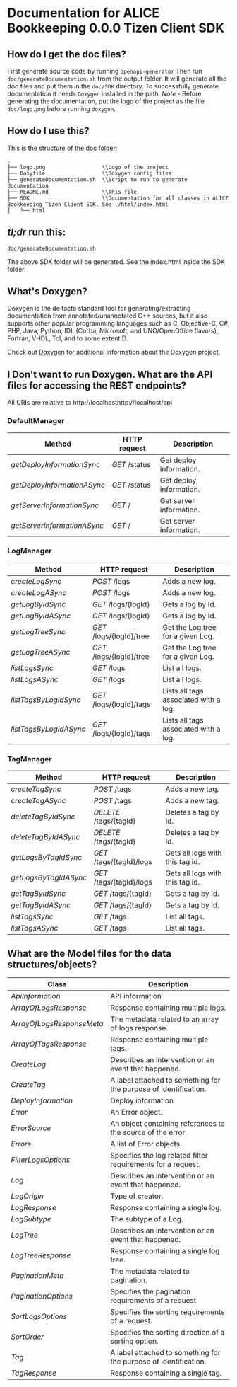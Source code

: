 # Documentation for ALICE Bookkeeping 0.0.0 Tizen Client SDK

## How do I get the doc files?
First generate source code by running `openapi-generator`
Then run `doc/generateDocumentation.sh` from the output folder. It will generate all the doc files and put them in the `doc/SDK` directory.
To successfully generate documentation it needs `Doxygen` installed in the path.
*Note* - Before generating the documentation, put the logo of the project as the file `doc/logo.png` before running `doxygen`.


## How do I use this?
This is the structure of the doc folder:

```
.
├── logo.png                  \\Logo of the project
├── Doxyfile                  \\Doxygen config files
├── generateDocumentation.sh  \\Script to run to generate documentation
├── README.md                 \\This file
├── SDK                       \\Documentation for all classes in ALICE Bookkeeping Tizen Client SDK. See ./html/index.html
│   └── html

```

## *tl;dr* run this:

```
doc/generateDocumentation.sh
```

The above SDK folder will be generated. See the index.html inside the SDK folder.


## What's Doxygen?
Doxygen is the de facto standard tool for generating/extracting documentation from annotated/unannotated C++ sources, but it also supports other popular programming languages such as C, Objective-C, C#, PHP, Java, Python, IDL (Corba, Microsoft, and UNO/OpenOffice flavors), Fortran, VHDL, Tcl, and to some extent D.

Check out [Doxygen](https://www.doxygen.org/) for additional information about the Doxygen project.

## I Don't want to run Doxygen. What are the API files for accessing the REST endpoints?
All URIs are relative to http://localhosthttp://localhost/api

### DefaultManager
Method | HTTP request | Description
------------- | ------------- | -------------
*getDeployInformationSync* | *GET* /status | Get deploy information.
*getDeployInformationASync* | *GET* /status | Get deploy information.
*getServerInformationSync* | *GET* / | Get server information.
*getServerInformationASync* | *GET* / | Get server information.

### LogManager
Method | HTTP request | Description
------------- | ------------- | -------------
*createLogSync* | *POST* /logs | Adds a new log.
*createLogASync* | *POST* /logs | Adds a new log.
*getLogByIdSync* | *GET* /logs/{logId} | Gets a log by Id.
*getLogByIdASync* | *GET* /logs/{logId} | Gets a log by Id.
*getLogTreeSync* | *GET* /logs/{logId}/tree | Get the Log tree for a given Log.
*getLogTreeASync* | *GET* /logs/{logId}/tree | Get the Log tree for a given Log.
*listLogsSync* | *GET* /logs | List all logs.
*listLogsASync* | *GET* /logs | List all logs.
*listTagsByLogIdSync* | *GET* /logs/{logId}/tags | Lists all tags associated with a log.
*listTagsByLogIdASync* | *GET* /logs/{logId}/tags | Lists all tags associated with a log.

### TagManager
Method | HTTP request | Description
------------- | ------------- | -------------
*createTagSync* | *POST* /tags | Adds a new tag.
*createTagASync* | *POST* /tags | Adds a new tag.
*deleteTagByIdSync* | *DELETE* /tags/{tagId} | Deletes a tag by Id.
*deleteTagByIdASync* | *DELETE* /tags/{tagId} | Deletes a tag by Id.
*getLogsByTagIdSync* | *GET* /tags/{tagId}/logs | Gets all logs with this tag id.
*getLogsByTagIdASync* | *GET* /tags/{tagId}/logs | Gets all logs with this tag id.
*getTagByIdSync* | *GET* /tags/{tagId} | Gets a tag by Id.
*getTagByIdASync* | *GET* /tags/{tagId} | Gets a tag by Id.
*listTagsSync* | *GET* /tags | List all tags.
*listTagsASync* | *GET* /tags | List all tags.


## What are the Model files for the data structures/objects?
Class | Description
------------- | -------------
 *ApiInformation* | API information
 *ArrayOfLogsResponse* | Response containing multiple logs.
 *ArrayOfLogsResponseMeta* | The metadata related to an array of logs response.
 *ArrayOfTagsResponse* | Response containing multiple tags.
 *CreateLog* | Describes an intervention or an event that happened.
 *CreateTag* | A label attached to something for the purpose of identification.
 *DeployInformation* | Deploy information
 *Error* | An Error object.
 *ErrorSource* | An object containing references to the source of the error.
 *Errors* | A list of Error objects.
 *FilterLogsOptions* | Specifies the log related filter requirements for a request.
 *Log* | Describes an intervention or an event that happened.
 *LogOrigin* | Type of creator.
 *LogResponse* | Response containing a single log.
 *LogSubtype* | The subtype of a Log.
 *LogTree* | Describes an intervention or an event that happened.
 *LogTreeResponse* | Response containing a single log tree.
 *PaginationMeta* | The metadata related to pagination.
 *PaginationOptions* | Specifies the pagination requirements of a request.
 *SortLogsOptions* | Specifies the sorting requirements of a request.
 *SortOrder* | Specifies the sorting direction of a sorting option.
 *Tag* | A label attached to something for the purpose of identification.
 *TagResponse* | Response containing a single tag.

